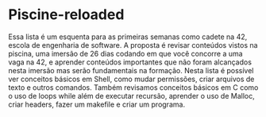 # Piscine-reloaded

Essa lista é um esquenta para as primeiras semanas como cadete na 42, escola de engenharia de software.
A proposta é revisar conteúdos vistos na piscina, uma imersão de 26 dias codando em que você concorre a uma vaga na 42,
e aprender conteúdos importantes que não foram alcançados nesta imersão mas serão fundamentais na formação.
Nesta lista é possível ver conceitos básicos em Shell, como mudar permissões, criar arquivos de texto e outros comandos.
Também revisamos conceitos básicos em C como o uso de loops while além de executar recursão, aprender o uso de Malloc,
criar headers, fazer um makefile e criar um programa.
